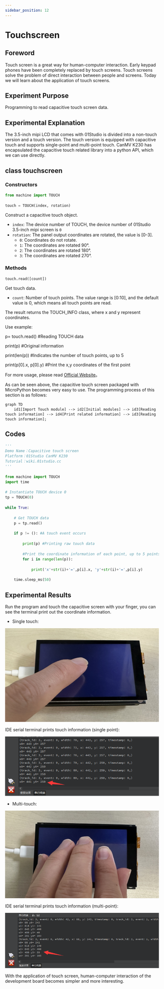 ```yaml
---
sidebar_position: 12
---
```


# Touchscreen

## Foreword

Touch screen is a great way for human-computer interaction. Early keypad phones have been completely replaced by touch screens. Touch screens solve the problem of direct interaction between people and screens. Today we will learn about the application of touch screens.

## Experiment Purpose

Programming to read capacitive touch screen data.

## Experimental Explanation

The 3.5-inch mipi LCD that comes with 01Studio is divided into a non-touch version and a touch version. The touch version is equipped with capacitive touch and supports single-point and multi-point touch. CanMV K230 has encapsulated the capacitive touch related library into a python API, which we can use directly.

## class touchscreen

### Constructors
```python
from machine import TOUCH

touch = TOUCH(index, rotation)
```
Construct a capacitive touch object.
- `index`: The device number of TOUCH, the device number of 01Studio 3.5-inch mipi screen is `0`
- `rotation`: The panel output coordinates are rotated, the value is [0-3].
    - `0`: Coordinates do not rotate.
    - `1`: The coordinates are rotated 90°.
    - `2`: The coordinates are rotated 180°.
    - `3`: The coordinates are rotated 270°.

### Methods

```python
touch.read([count])
```
Get touch data.
- `count`: Number of touch points. The value range is [0:10], and the default value is 0, which means all touch points are read.

The result returns the TOUCH_INFO class, where x and y represent coordinates.

Use example:

p= touch.read() #Reading TOUCH data

print(p) #Original information

print(len(p)) #Indicates the number of touch points, up to 5

print(p[0].x, p[0].y) #Print the x,y coordinates of the first point

For more usage, please read [Official Website](https://developer.canaan-creative.com/k230_canmv/main/zh/api/machine/K230_CanMV_TOUCH%E6%A8%A1%E5%9D%97API%E6%89%8B%E5%86%8C.html#)。

As can be seen above, the capacitive touch screen packaged with MicroPython becomes very easy to use. The programming process of this section is as follows:

```mermaid
graph TD
    id1[Import Touch module] --> id2[Initial modules] --> id3[Reading touch information] --> id4[Print related information] --> id3[Reading touch information];

```

## Codes

```python
'''
Demo Name：Capacitive touch screen
Platform：01Studio CanMV K230
Tutorial：wiki.01studio.cc
'''

from machine import TOUCH
import time

# Instantiate TOUCH device 0
tp = TOUCH(0)

while True:

    # Get TOUCH data
    p = tp.read()

    if p != (): #A touch event occurs

        print(p) #Printing raw touch data

        #Print the coordinate information of each point, up to 5 points.
        for i in range(len(p)):

            print('x'+str(i)+'=',p[i].x, 'y'+str(i)+'=',p[i].y)

    time.sleep_ms(50)
```

## Experimental Results

Run the program and touch the capacitive screen with your finger, you can see the terminal print out the coordinate information.

- Single touch:

![touchscreen](./img/touchscreen/touchscreen1.png)

IDE serial terminal prints touch information (single point):

![touchscreen](./img/touchscreen/touchscreen2.png)

- Multi-touch:

![touchscreen](./img/touchscreen/touchscreen3.png)

IDE serial terminal prints touch information (multi-point):

![touchscreen](./img/touchscreen/touchscreen4.png)

With the application of touch screen, human-computer interaction of the development board becomes simpler and more interesting.